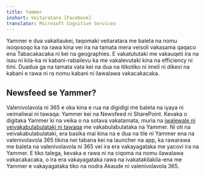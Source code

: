 ```yaml
---
title: Yammer
inshort: Veitaratara [Facebook]
translator: Microsoft Cognitive Services
---
```


Yammer e dua vakaitaukei, taqomaki veitaratara me baleta na nomu isoqosoqo ka na rawa kina vei ira na tamata mera veisoli vakasama qaqaco ena Tabacakacaka ni kei na geographies. E vakatututaki me vakauqeti ira na isau ni kila-ka ni kabani-rabailevu ka me vakalevutaki kina na efficiency ni timi. Duadua ga na tamata vata kei na dua na itikotiko ni imeli ni dikevi na kabani e rawa ni ra nomu kabani ni ilawalawa vakacakacaka.

## Newsfeed se Yammer?
Valenivolavola ni 365 e oka kina e rua na digidigi me baleta na iyaya ni veimaliwai ni tawaqa: Yammer kei na Newsfeed ni SharePoint. Kevaka o digitaka Yammer ki na veika o na sotava vakatamata, muria na [iwalewale ni veivakabulabulataki ni tawaqa](https://support.office.com/en-us/article/Enterprise-Activation-process-4f924c74-87d2-49d0-a4f6-cba3ce2b0e7c) me vakabulabulataka na Yammer. Ni oti na veivakabulabulataki, era basika mai kina na e dua na tile ni Yammer ena na valenivolavola 365 tikina nei tabana kei na launcher na app, ka rawarawa me baleta na valenivolavola ni 365 vei ira era vakayagataka me yacovi ira na Yammer. E tiko talega, kevaka e rawa ni na ciqoma na nomu ilawalawa vakacakacaka, o ira era vakayagataka rawa na ivakatakilakila-ena me Yammer e vakayagataka tiko na nodra Akaude ni valenivolavola 365.



